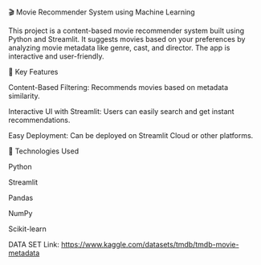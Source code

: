 🎬 Movie Recommender System using Machine Learning

This project is a content-based movie recommender system built using Python and Streamlit. It suggests movies based on your preferences by analyzing movie metadata like genre, cast, and director. The app is interactive and user-friendly.

🧠 Key Features

Content-Based Filtering: Recommends movies based on metadata similarity.

Interactive UI with Streamlit: Users can easily search and get instant recommendations.

Easy Deployment: Can be deployed on Streamlit Cloud or other platforms.

🚀 Technologies Used

Python

Streamlit

Pandas

NumPy

Scikit-learn


DATA SET Link: https://www.kaggle.com/datasets/tmdb/tmdb-movie-metadata
